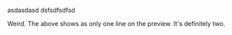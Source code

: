 asdasdasd
dsfsdfsdfsd

Weird. The above shows as only one line on the preview. It's definitely two.
